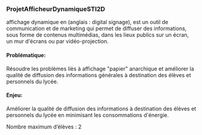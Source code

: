 ### ProjetAfficheurDynamiqueSTI2D
affichage dynamique en (anglais : digital signage), est un outil de communication et de marketing qui permet de diffuser des informations, sous forme de contenus multimédias, dans les lieux publics sur un écran, un mur d'écrans ou par vidéo-projection. 

#### Problématique:

Résoudre les problèmes liès à affichage "papier" anarchique et améliorer la qualité de diffusion des informations générales à destination des élèves et personnels du lycée. 
 
#### Enjeu:

Améliorer la qualité de diffusion des informations à destination des élèves et personnels du lycée en minimisant les consommations d'énergie. 
 
Nombre maximum d’élèves : 2
 
